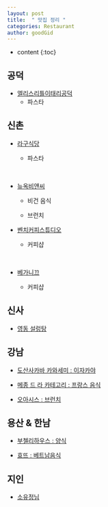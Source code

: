 ```yaml
---
layout: post
title:  " 맛집 정리 "
categories: Restaurant
author: goodGid
---
```

* content
{:toc}

## 공덕

* [엘리스리틀이태리공덕](https://search.naver.com/search.naver?sm=tab_sug.search&where=nexearch&query=%EC%97%98%EB%A6%AC%EC%8A%A4%EB%A6%AC%ED%8B%80%EC%9D%B4%ED%83%9C%EB%A6%AC%EA%B3%B5%EB%8D%95&oquery=%EA%B3%B5%EB%8D%95+%EC%97%98%EB%A6%AC%EC%8A%A4%EB%A6%AC%ED%8B%80%EC%9D%B4%ED%83%9C%EB%A6%AC&tqi=U3jpjsp0Jywss5%2Bp0dCssssssbN-445213&acq=%EA%B3%B5%EB%8D%95+%EC%97%98%EB%A6%AC%EC%8A%A4%EB%A6%AC%ED%8B%80%EC%9D%B4%ED%83%9C%EB%A6%AC&acr=1&qdt=0)
  - 파스타




## 신촌

* [라구식당](https://search.naver.com/search.naver?sm=tab_hty.top&where=nexearch&query=%EC%8B%A0%EC%B4%8C+%EB%9D%BC%EA%B5%AC%EC%8B%9D%EB%8B%B9&oquery=%EC%97%98%EB%A6%AC%EC%8A%A4%EB%A6%AC%ED%8B%80%EC%9D%B4%ED%83%9C%EB%A6%AC%EA%B3%B5%EB%8D%95&tqi=U3jpjwp0Jy0ssaUkOwGssssssnN-400452)

  - 파스타

<br>

* [뉴옥비앤씨](https://search.naver.com/search.naver?sm=tab_hty.top&where=nexearch&query=%EC%8B%A0%EC%B4%8C+%EB%89%B4%EC%98%A5%EB%B9%84%EC%95%A4%EC%94%A8&oquery=%EC%8B%A0%EC%B4%8C+%EB%9D%BC%EA%B5%AC%EC%8B%9D%EB%8B%B9&tqi=U3jpFlp0Jywss59SW9Kssssst6l-140119)

  - 비건 음식

  - 브런치

* [벤치커피스튜디오](https://search.naver.com/search.naver?sm=tab_hty.top&where=nexearch&query=%EC%8B%A0%EC%B4%8C+%EB%B2%A4%EC%B9%98%EC%BB%A4%ED%94%BC%EC%8A%A4%ED%8A%9C%EB%94%94%EC%98%A4&oquery=%EC%8B%A0%EC%B4%8C+%EB%89%B4%EC%98%A5%EB%B9%84%EC%95%A4%EC%94%A8&tqi=U3jp%2Fsp0YidssN%2FtUUVssssss7o-085992)

  - 커피샵

<br>

* [베가니끄](https://search.naver.com/search.naver?sm=tab_hty.top&where=nexearch&query=%EC%8B%A0%EC%B4%8C+%EB%B2%A0%EA%B0%80%EB%8B%88%EB%81%84&oquery=%EC%8B%A0%EC%B4%8C+%EB%B2%A4%EC%B9%98%EC%BB%A4%ED%94%BC%EC%8A%A4%ED%8A%9C%EB%94%94%EC%98%A4&tqi=U3jqtwp0JXVssbXRtWhssssss1h-284065)

  - 커피샵


## 신사

* [영동 설렁탕](https://search.naver.com/search.naver?where=nexearch&sm=top_hty&fbm=0&ie=utf8&query=%EC%98%81%EB%8F%99+%EC%84%A4%EB%A0%81%ED%83%95)


## 강남

* [도산사카바 카와세미 : 이자카야](https://m.place.naver.com/restaurant/1142279968/home)

* [메종 드 라 카테고리 : 프랑스 음식](https://m.place.naver.com/restaurant/36636541/home)

* [오아시스 : 브런치](https://map.naver.com/v5/entry/place/13117552?c=14141612.2143833,4512594.9239434,15,0,0,0,dh)


## 용산 & 한남

* [부첼리하우스 : 양식](https://m.place.naver.com/restaurant/783125368/home)

* [효뜨 : 베트남음식](https://m.place.naver.com/restaurant/1813533684/home)



## 지인

* [소유정님](https://blog.naver.com/yjseve)
